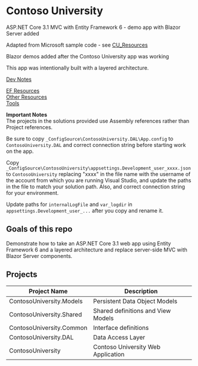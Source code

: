 # Contoso University

ASP.NET Core 3.1 MVC with Entity Framework 6 - demo app with Blazor Server added

Adapted from Microsoft sample code - see [CU_Resources](./_docs/CU_Resources.md)

Blazor demos added after the Contoso University app was working

This app was intentionally built with a layered architecture.

[Dev Notes](./_docs/CU__DevNotes.md)

[EF Resources](./_docs/CU_EFResources.md)<br/>
[Other Resources](./_docs/CU_Resources.md)<br/>
[Tools](./_docs/CU_Tools.md)<br/>

**Important Notes**<br/>
The projects in the solutions provided use Assembly references rather than Project references.

Be sure to copy `_ConfigSource\ContosoUniversity.DAL\App.config` 
to `ContosoUniversity.DAL`
and correct connection string before starting work on the app.

Copy `_ConfigSource\ContosoUniversity\appsettings.Development_user_xxxx.json`
to `ContosoUniversity` replacing "xxxx" in the file name with the 
username of the account from which you are running Visual Studio, and
update the paths in the file to match your solution path.  Also,
and correct connection string for your environment.

Update paths for `internalLogFile` and `var_logdir`
in `appsettings.Development_user_...` after you copy and rename it.

## Goals of this repo

Demonstrate how to take an ASP.NET Core 3.1 web app using Entity Framework 6 and a layered architecture
and replace server-side MVC with Blazor Server components.

## Projects

Project Name                 | Description
-------------                | ------------
ContosoUniversity.Models     | Persistent Data Object Models
ContosoUniversity.Shared     | Shared definitions and View Models
ContosoUniversity.Common     | Interface definitions
ContosoUniversity.DAL        | Data Access Layer
ContosoUniversity            | Contoso University Web Application
